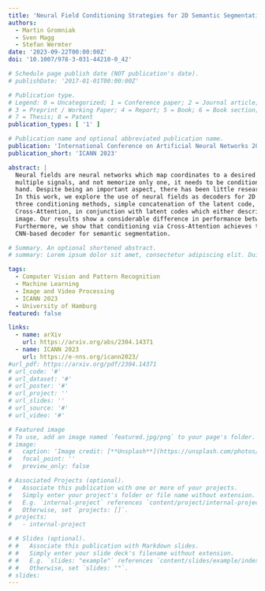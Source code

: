 ```yaml
---
title: 'Neural Field Conditioning Strategies for 2D Semantic Segmentation'
authors:
  - Martin Gromniak
  - Sven Magg
  - Stefan Wermter
date: '2023-09-22T00:00:00Z'
doi: '10.1007/978-3-031-44210-0_42'

# Schedule page publish date (NOT publication's date).
# publishDate: '2017-01-01T00:00:00Z'

# Publication type.
# Legend: 0 = Uncategorized; 1 = Conference paper; 2 = Journal article;
# 3 = Preprint / Working Paper; 4 = Report; 5 = Book; 6 = Book section;
# 7 = Thesis; 8 = Patent
publication_types: [ '1' ]

# Publication name and optional abbreviated publication name.
publication: 'International Conference on Artificial Neural Networks 2023'
publication_short: 'ICANN 2023'

abstract: |
  Neural fields are neural networks which map coordinates to a desired signal. When a neural field should jointly model
  multiple signals, and not memorize only one, it needs to be conditioned on a latent code which describes the signal at
  hand. Despite being an important aspect, there has been little research on conditioning strategies for neural fields.
  In this work, we explore the use of neural fields as decoders for 2D semantic segmentation. For this task, we compare
  three conditioning methods, simple concatenation of the latent code, Feature Wise Linear Modulation (FiLM), and
  Cross-Attention, in conjunction with latent codes which either describe the full image or only a local region of the
  image. Our results show a considerable difference in performance between the examined conditioning strategies.
  Furthermore, we show that conditioning via Cross-Attention achieves the best results and is competitive with a
  CNN-based decoder for semantic segmentation.

# Summary. An optional shortened abstract.
# summary: Lorem ipsum dolor sit amet, consectetur adipiscing elit. Duis posuere tellus ac convallis placerat. Proin tincidunt magna sed ex sollicitudin condimentum.

tags:
  - Computer Vision and Pattern Recognition
  - Machine Learning
  - Image and Video Processing
  - ICANN 2023
  - University of Hamburg
featured: false

links:
  - name: arXiv
    url: https://arxiv.org/abs/2304.14371
  - name: ICANN 2023
    url: https://e-nns.org/icann2023/
#url_pdf: https://arxiv.org/pdf/2304.14371
# url_code: '#'
# url_dataset: '#'
# url_poster: '#'
# url_project: ''
# url_slides: ''
# url_source: '#'
# url_video: '#'

# Featured image
# To use, add an image named `featured.jpg/png` to your page's folder.
# image:
#   caption: 'Image credit: [**Unsplash**](https://unsplash.com/photos/s9CC2SKySJM)'
#   focal_point: ''
#   preview_only: false

# Associated Projects (optional).
#   Associate this publication with one or more of your projects.
#   Simply enter your project's folder or file name without extension.
#   E.g. `internal-project` references `content/project/internal-project/index.md`.
#   Otherwise, set `projects: []`.
# projects:
#   - internal-project

# # Slides (optional).
# #   Associate this publication with Markdown slides.
# #   Simply enter your slide deck's filename without extension.
# #   E.g. `slides: "example"` references `content/slides/example/index.md`.
# #   Otherwise, set `slides: ""`.
# slides:
---
```

